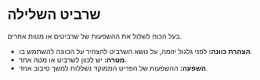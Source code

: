 # שרביט השלילה

בעל הכוח לשלול את ההשפעות של שרביטים או מטות אחרים.

- **הצהרת כוונה:** לפני גלגול יוזמה, על נושא השרביט להצהיר על הכוונה להשתמש בו.
- **מטרה:** יש לכוון לשרביט או מטה אחר.
- **השפעה:** ההשפעות של הפריט הממוקד נשללות למשך סיבוב אחד.